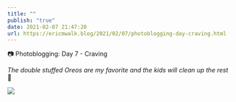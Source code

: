 ```yaml
---
title: ""
publish: "true"
date: 2021-02-07 21:47:20
url: https://ericmwalk.blog/2021/02/07/photoblogging-day-craving.html
---
```


📷 Photoblogging: Day 7 - Craving


*The double stuffed Oreos are my favorite and the kids will clean up the rest* 🤣


![](https://ericmwalk.blog/uploads/2021/31889585d8.jpg)